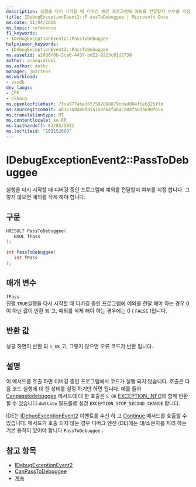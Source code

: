 ```yaml
---
description: 실행을 다시 시작할 때 디버깅 중인 프로그램에 예외를 전달할지 여부를 지정 합니다. 그렇지 않으면 예외를 삭제 해야 합니다.
title: IDebugExceptionEvent2::P assToDebuggee | Microsoft Docs
ms.date: 11/04/2016
ms.topic: reference
f1_keywords:
- IDebugExceptionEvent2::PassToDebuggee
helpviewer_keywords:
- IDebugExceptionEvent2::PassToDebuggee
ms.assetid: a20d0f0b-2ca0-4437-bd22-9213c81d2738
author: acangialosi
ms.author: anthc
manager: jmartens
ms.workload:
- vssdk
dev_langs:
- CPP
- CSharp
ms.openlocfilehash: 7fca977aba3657592088879cdad884f6e6325ffd
ms.sourcegitcommit: 4b323a8a8bfd1a1a9e84f4b4ca88fa8da690f656
ms.translationtype: MT
ms.contentlocale: ko-KR
ms.lasthandoff: 03/05/2021
ms.locfileid: "102152860"
---
```

# <a name="idebugexceptionevent2passtodebuggee"></a>IDebugExceptionEvent2::PassToDebuggee
실행을 다시 시작할 때 디버깅 중인 프로그램에 예외를 전달할지 여부를 지정 합니다. 그렇지 않으면 예외를 삭제 해야 합니다.

## <a name="syntax"></a>구문

```cpp
HRESULT PassToDebuggee(
   BOOL fPass
);
```

```csharp
int PassToDebuggee(
   int fPass
);
```

## <a name="parameters"></a>매개 변수
`fPass`\
진행 `TRUE`실행을 다시 시작할 때 디버깅 중인 프로그램에 예외를 전달 해야 하는 경우 0이 아닌 값이 반환 되 고, 예외를 삭제 해야 하는 경우에는 0 ( `FALSE` )입니다.

## <a name="return-value"></a>반환 값
 성공 하면이 반환 되 `S_OK` 고, 그렇지 않으면 오류 코드가 반환 됩니다.

## <a name="remarks"></a>설명
 이 메서드를 호출 하면 디버깅 중인 프로그램에서 코드가 실행 되지 않습니다. 호출은 다음 코드 실행에 대 한 상태를 설정 하기만 하면 됩니다. 예를 들어 [Canpasstodebuggee](../../../extensibility/debugger/reference/idebugexceptionevent2-canpasstodebuggee.md) 메서드에 대 한 호출은 `S_OK` [EXCEPTION_INFO](../../../extensibility/debugger/reference/exception-info.md)와 함께 반환 될 수 있습니다.`dwState` 필드를로 설정 `EXCEPTION_STOP_SECOND_CHANCE` 합니다.

 IDE는 [IDebugExceptionEvent2](../../../extensibility/debugger/reference/idebugexceptionevent2.md) 이벤트를 수신 하 고 [Continue](../../../extensibility/debugger/reference/idebugprogram2-continue.md) 메서드를 호출할 수 있습니다. 메서드가 호출 되지 않는 경우 디버그 엔진 (DE)에는 대/소문자를 처리 하는 기본 동작이 있어야 합니다 `PassToDebuggee` .

## <a name="see-also"></a>참고 항목
- [IDebugExceptionEvent2](../../../extensibility/debugger/reference/idebugexceptionevent2.md)
- [CanPassToDebuggee](../../../extensibility/debugger/reference/idebugexceptionevent2-canpasstodebuggee.md)
- [계속](../../../extensibility/debugger/reference/idebugprogram2-continue.md)
